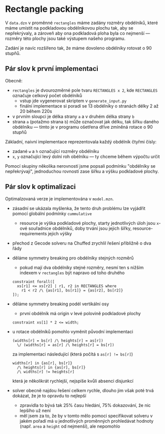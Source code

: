 # Rectangle packing

V `data.dzn` v proměnné `rectangles` máme zadány rozměry obdélníků, které máme umístit na podkladovou obdélníkovou plochu tak, aby se nepřekrývaly, a zároveň aby ona podkladová ploha byla co nejmenší — rozměry této plochy jsou také výstupem našeho programu.

Zadání je navíc rozšířeno tak, že máme dovoleno obdélníky rotovat o 90 stupňů.

## Pár slov k první implementaci

Obecně:
- `rectangles` je dvourozměrné pole tvaru `RECTANGLES x 2`, kde `RECTANGLES` označuje celkový počet obdélníků
  - vstup jde vygenerovat skriptem v `generate_input.py`
  - finální implementace si poradí se 13 obdélníky o stranách délky 2 až 20 během 220s
- v prvním sloupci je délka strany `a` a v druhém délka strany `b`
- strana `a` (potažmo strana `b`) může označovat jak délku, tak šířku daného obdélníku — tímto je v programu ošetřena dříve zmíněná rotace o 90 stupňů


Základní, naivní implementace reprezentovala každý obdélník čtyřmi čísly:
- zadané `w` a `h` označující rozměry obdélníku
- `x`, `y` označující levý dolní roh obélníku — ty chceme během výpočtu určit

Pomocí skupiny několika nerovností jsme popsali podmínku "obdélníky se nepřekrývají", jednoduchou rovností zase šířku a výšku podkladové plochy.


## Pár slov k optimalizaci

Optimalzovaná verze je implementována v `model.mzn`.

- zásadní se ukázala myšlenka, že tento druh problému lze vyjádřit pomocí globální podmínky `cummulative`
  - resource je výška podkladové plochy, starty jednotlivých úloh jsou `x`-ové souřadnice obdélníků, doby trvání jsou jejich šířky, resource-requirements jejich výšky
- přechod z Gecode solveru na Chuffed zrychlil řešení přibližně o dva řády
- děláme symmetry breaking pro obdélníky stejných rozměrů
  - pokud mají dva obdélníky stejné rozměry, nesmí ten s nižším indexem v `rectangles` být napravo od toho druhého
  ```
  constraint forall([
    xs[r1] <= xs[r2] | r1, r2 in RECTANGLES where
      r1 < r2 /\ {as[r1], bs[r1]} = {as[r2], bs[r2]}
  ]);
  ```

- děláme symmetry breaking podél vertikální osy
  - první obdélník má origin v levé polovině podkladové plochy
  ```
  constraint xs[1] * 2 <= width;
  ```

- u rotace obdélníků pomohlo vyměnit původní implementaci

    ```
    (widths[r] = bs[r] /\ heights[r] = as[r])
      \/ (widths[r] = as[r] /\ heights[r] = bs[r])
    ```

    za implementaci následující (která počítá s `as[r] != bs[r]`)

    ```
    widths[r] in {as[r], bs[r]}
      /\ heights[r] in {as[r], bs[r]}
      /\ widths[r] != heights[r]
    ```

    která je několikrát rychlejší, nejspíše kvůli absenci disjunkcí

- solver obecně najdou řešení celkem rychle, dlouho jim však poté trvá dokázat, že je to opravdu to nejlepší
  - zpravidla to bývá tak 25% času hledání, 75% dokazování, že nic lepšího už není
  - měl jsem za to, že by v tomto mělo pomoci specifikovat solveru v jakém pořadí má u jednotlivých proměnných prohledávat hodnoty (např. `area` a `height` od nejmenší), ale nepomohlo